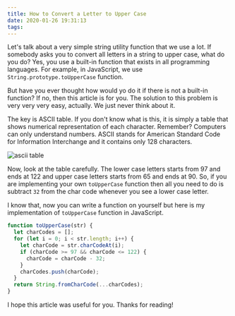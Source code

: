 ```yaml
---
title: How to Convert a Letter to Upper Case
date: 2020-01-26 19:31:13
tags:
---
```


Let's talk about a very simple string utility function that we use a lot. If somebody asks you to convert all letters in a string to upper case, what do you do? Yes, you use a built-in function that exists in all programming languages. For example, in JavaScript, we use `String.prototype.toUpperCase` function.

But have you ever thought how would yo do it if there is not a built-in function? If no, then this article is for you. The solution to this problem is very very very easy, actually. We just never think about it.

The key is ASCII table. If you don't know what is this, it is simply a table that shows numerical representation of each character. Remember? Computers can only understand numbers. ASCII stands for American Standard Code for Information Interchange and it contains only 128 characters.

![ascii table](./ascii-table.png)

Now, look at the table carefully. The lower case letters starts from 97 and ends at 122 and upper case letters starts from 65 and ends at 90. So, if you are implementing your own `toUpperCase` function then all you need to do is subtract `32` from the char code whenever you see a lower case letter.

I know that, now you can write a function on yourself but here is my implementation of `toUpperCase` function in JavaScript.

```javascript
function toUpperCase(str) {
  let charCodes = [];
  for (let i = 0; i < str.length; i++) {
    let charCode = str.charCodeAt(i);
    if (charCode >= 97 && charCode <= 122) {
      charCode = charCode - 32;
    }
    charCodes.push(charCode);
  }
  return String.fromCharCode(...charCodes);
}
```

I hope this article was useful for you.
Thanks for reading!
